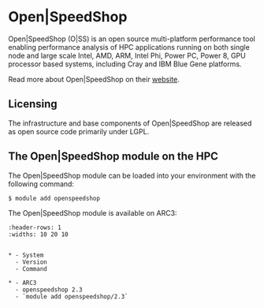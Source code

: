 # Open|SpeedShop

Open|SpeedShop (O|SS) is an open source multi-platform performance tool enabling performance analysis of HPC applications running on both single node and large scale Intel, AMD, ARM, Intel Phi, Power PC, Power 8, GPU processor based systems, including Cray and IBM Blue Gene platforms.



Read more about Open|SpeedShop on their [website](http://www.openspeedshop.org/).





## Licensing

The infrastructure and base components of Open|SpeedShop are released as open source code primarily under LGPL.



## The Open|SpeedShop module on the HPC

The Open|SpeedShop module can be loaded into your environment with the following command:

```bash
$ module add openspeedshop
```

The Open|SpeedShop module is available on ARC3:

```{list-table}
:header-rows: 1
:widths: 10 20 10


* - System
  - Version
  - Command

* - ARC3
  - openspeedshop 2.3
  - `module add openspeedshop/2.3`

```
